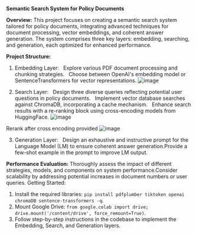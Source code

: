 **Semantic Search System for Policy Documents**

**Overview:**
This project focuses on creating a semantic search system tailored for policy documents, integrating advanced techniques for document processing, vector embeddings, and coherent answer generation. The system comprises three key layers: embedding, searching, and generation, each optimized for enhanced performance.

**Project Structure:**
1. Embedding Layer:   Explore various PDF document processing and chunking strategies.   Choose between OpenAI's embedding model or SentenceTransformers for vector representations.
![image](https://github.com/mswornavidhya/HelpMateAI_RAG_GenAI/assets/834756/13900519-31eb-4969-a285-8d69878b4dc7)


2. Search Layer:   Design three diverse queries reflecting potential user questions in policy documents.   Implement vector database searches against ChromaDB, incorporating a cache mechanism.   Enhance search results with a re-ranking block using cross-encoding models from HuggingFace.
![image](https://github.com/mswornavidhya/HelpMateAI_RAG_GenAI/assets/834756/33012414-75dd-45cd-9dcd-57a7dbfc4d8d)

Rerank after cross encoding provided
![image](https://github.com/mswornavidhya/HelpMateAI_RAG_GenAI/assets/834756/5b7c42ba-71dc-4511-b3e7-9a8b4e7da82d)

3. Generation Layer:   Design an exhaustive and instructive prompt for the Language Model (LM) to ensure coherent answer generation.Provide a few-shot example in the prompt to improve LM output.

   
**Performance Evaluation:**
Thoroughly assess the impact of different strategies, models, and components on system performance.Consider scalability by addressing potential increases in document numbers or user queries.
Getting Started:
1. Install the required libraries: `pip install pdfplumber tiktoken openai chromaDB sentence-transformers -q`.
2. Mount Google Drive: `from google.colab import drive; drive.mount('/content/drive', force_remount=True)`.
3. Follow step-by-step instructions in the codebase to implement the Embedding, Search, and Generation layers.
